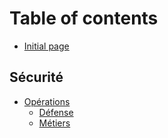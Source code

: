 # Table of contents

* [Initial page](README.md)

## Sécurité

* [Opérations](securite/operations/README.md)
  * [Défense](securite/operations/defense.md)
  * [Métiers](securite/operations/metiers.md)

